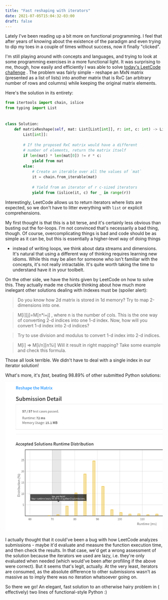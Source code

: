 ```yaml
---
title: "Fast reshaping with iterators"
date: 2021-07-05T15:04:32-03:00 
draft: false
---
```


Lately I've been reading up a bit more on functional programming. I feel that
after years of knowing about the existence of the paradigm and even trying to
dip my toes in a couple of times without success, now it finally "clicked".

I'm still playing around with concepts and languages, and trying to look at some
programming exercises in a more functional light. It was surprising to me,
though, how easily and efficiently I was able to
solve [today's LeetCode challenge](https://leetcode.com/explore/challenge/card/july-leetcoding-challenge-2021/608/week-1-july-1st-july-7th/3803/)
. The problem was fairly simple - reshape an MxN matrix (presented as a list of
lists) into another matrix that is RxC (an arbitrary number of rows and columns)
while keeping the original matrix elements.

Here's the solution in its entirety:

```python
from itertools import chain, islice
from typing import List


class Solution:
    def matrixReshape(self, mat: List[List[int]], r: int, c: int) -> List[
        List[int]]:

        # If the proposed RxC matrix would have a different 
        # number of elements, return the matrix itself
        if len(mat) * len(mat[0]) != r * c:
            yield from mat
        else:
            # Create an iterable over all the values of `mat`
            it = chain.from_iterable(mat)

            # Yield from an iterator of r c-sized iterators   
            yield from (islice(it, c) for _ in range(r))
```

Interestingly, LeetCode allows us to return iterators where lists are expected,
so we don't have to litter everything with `list` or explicit comprehensions.

My first thought is that this is a bit terse, and it's certainly less obvious
than busting out the for-loops. I'm not convinced that's necessarily a bad
thing, though. Of course, overcomplicating things is bad and code should be as
simple as it can be, but this is essentially a higher-level way of doing things
- instead of writing loops, we think about data streams and dimensions. It's
natural that using a different way of thinking requires learning new idioms.
While this may be alien for someone who isn't familiar with the concepts, it's
not really intractable. It's quite worth taking the time to understand have it
in your toolbelt.

On the other side, we have the hints given by LeetCode on how to solve this.
They actually made me chuckle thinking about how much more inelegant other
solutions dealing with indexes must be (spoiler alert):

> Do you know how 2d matrix is stored in 1d memory? Try to map 2-dimensions into one.

> M[i][j]=M[n*i+j] , where n is the number of cols. This is the one way of converting 2-d indices into one 1-d index. Now, how will you convert 1-d index into 2-d indices?

> Try to use division and modulus to convert 1-d index into 2-d indices.

> M[i] => M[i/n][n%i] Will it result in right mapping? Take some example and check this formula.

Those all look terrible. We didn't have to deal with a single index in our
iterator solution!

What's more, it's *fast*, beating 98.89% of other submitted Python solutions:

![Pedro](/img/2021/fast_reshaping/performance_reshape.png)

I actually thought that it could've been a bug with how LeetCode analyzes
submissions - maybe it'd evaluate and measure the function execution time, and
then check the results. In that case, we'd get a wrong assessment of the
solution because the iterators we used are lazy, i.e. they're only evaluated
when needed (which would've been after profiling if the above were correct). But
it seems that's legit, actually. At the very least, iterators are consumed, as
the absolute difference to other submissions wasn't as massive as to imply there
was no iteration whatsoever going on.

So there we go! An elegant, fast solution to an otherwise hairy problem in (
effectively) two lines of functional-style Python :)
